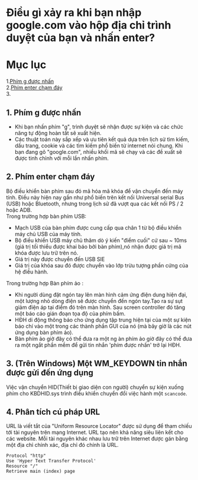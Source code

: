 # Điều gì xảy ra khi bạn nhập google.com vào hộp địa chỉ trình duyệt của bạn và nhấn enter?

# Mục lục
1.[Phím g được nhấn](#a)  
2.[Phím enter chạm đáy](#b)  
3.

<a name="a">

## 1. Phím g được nhấn </a>
- Khi bạn nhấn phím "g", trình duyệt sẽ nhận được sự kiện và các chức năng tự động hoàn tất sẽ xuất hiện.  
- Các thuật toán này sắp xếp và ưu tiên kết quả dựa trên lịch sử tìm kiếm, dấu trang, cookie và các tìm kiếm phổ biến từ internet nói chung. Khi bạn đang gõ "google.com", nhiều khối mã sẽ chạy và các đề xuất sẽ được tinh chỉnh với mỗi lần nhấn phím.

<b name="b">

## 2. Phím enter chạm đáy</b>
Bộ điều khiển bàn phím sau đó mã hóa mã khóa để vận chuyển đến máy tính. Điều này hiện nay gần như phổ biến trên kết nối Universal serial Bus (USB) hoặc Bluetooth, nhưng trong lịch sử đã vượt qua các kết nối PS / 2 hoặc ADB.  
Trong trường hợp bàn phím USB:
- Mạch USB của bàn phím được cung cấp qua chân 1 từ bộ điều khiển máy chủ USB của máy tính.
- Bộ điều khiển USB máy chủ thăm dò ý kiến ​​"điểm cuối" cứ sau ~ 10ms (giá trị tối thiểu được khai báo bởi bàn phím),nó nhận được giá trị mã khóa được lưu trữ trên nó.
- Giá trị này được chuyển đến USB SIE
- Giá trị của khóa sau đó được chuyển vào lớp trừu tượng phần cứng của hệ điều hành.  

Trong trường hợp Bàn phím ảo :
- Khi người dùng đặt ngón tay lên màn hình cảm ứng điện dung hiện đại, một lượng nhỏ dòng điện sẽ được chuyển đến ngón tay.Tạo ra sự sụt giảm điện áp tại điểm đó trên màn hình. Sau screen controller đó tăng một báo cáo gián đoạn tọa độ của phím bấm.
-  HĐH di động thông báo cho ứng dụng tập trung hiện tại của một sự kiện báo chí vào một trong các thành phần GUI của nó (mà bây giờ là các nút ứng dụng bàn phím ảo).
- Bàn phím ảo giờ đây có thể đưa ra một ng
àn phím ảo giờ đây có thể đưa ra một ngắt phần mềm để gửi tin nhắn 'phím được nhấn' trở lại HĐH.  

## 3. (Trên Windows) Một WM_KEYDOWN tin nhắn được gửi đến ứng dụng
Việc vận chuyển HID(Thiết bị giao diện con người) chuyển sự kiện xuống phím cho KBDHID.sys trình điều khiển chuyển đổi việc hành một `scancode`. 

## 4. Phân tích cú pháp URL
URL là viết tắt của "Uniform Resource Locator" được sử dụng để tham chiếu tới tài nguyên trên mạng Internet. URL tạo nên khả năng siêu liên kết cho các website. Mỗi tài nguyên khác nhau lưu trữ trên Internet được gán bằng một địa chỉ chính xác, địa chỉ đó chính là URL.
```
Protocol "http"
Use 'Hyper Text Transfer Protocol'
Resource "/"
Retrieve main (index) page
```

